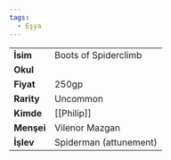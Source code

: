 ```yaml
---
tags:
  - Eşya
---  
```

  
|  |  |  
|---|---|  
| **İsim** | Boots of Spiderclimb|  
| **Okul** | |  
| **Fiyat** | 250gp|  
| **Rarity** | Uncommon|  
| **Kimde** | [[Philip]]|  
| **Menşei** | Vilenor Mazgan|  
| **İşlev** | Spiderman (attunement)|  
